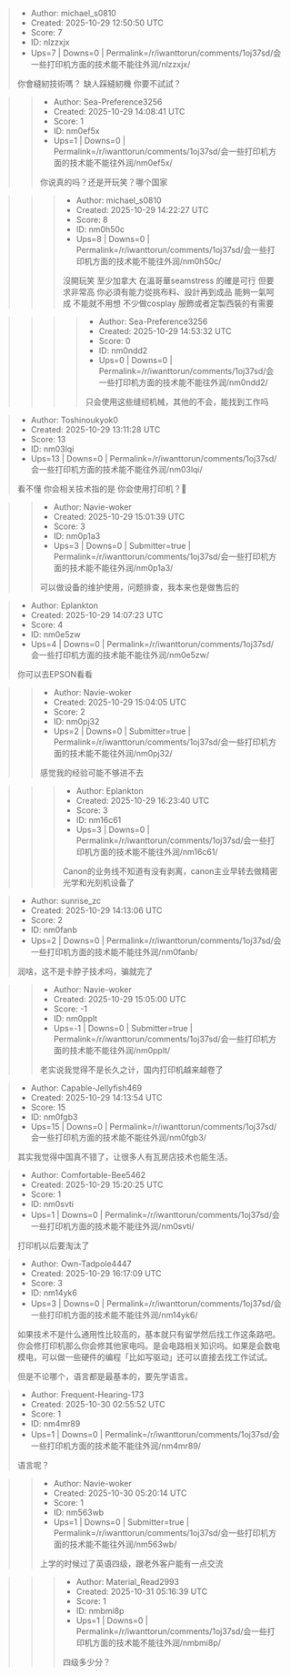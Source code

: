 > - Author: michael_s0810
> - Created: 2025-10-29 12:50:50 UTC
> - Score: 7
> - ID: nlzzxjx
> - Ups=7 | Downs=0 | Permalink=/r/iwanttorun/comments/1oj37sd/会一些打印机方面的技术能不能往外润/nlzzxjx/
>
> 你會縫紉技術嗎？ 缺人踩縫紉機 你要不試試？

>> - Author: Sea-Preference3256
>> - Created: 2025-10-29 14:08:41 UTC
>> - Score: 1
>> - ID: nm0ef5x
>> - Ups=1 | Downs=0 | Permalink=/r/iwanttorun/comments/1oj37sd/会一些打印机方面的技术能不能往外润/nm0ef5x/
>>
>> 你说真的吗？还是开玩笑？哪个国家

>>> - Author: michael_s0810
>>> - Created: 2025-10-29 14:22:27 UTC
>>> - Score: 8
>>> - ID: nm0h50c
>>> - Ups=8 | Downs=0 | Permalink=/r/iwanttorun/comments/1oj37sd/会一些打印机方面的技术能不能往外润/nm0h50c/
>>>
>>> 沒開玩笑 至少加拿大 在溫哥華seamstress 的確是可行 但要求非常高 你必須有能力從挑布料、設計再到成品 能夠一氣呵成 不能就不用想 不少做cosplay 服飾或者定製西裝的有需要

>>>> - Author: Sea-Preference3256
>>>> - Created: 2025-10-29 14:53:32 UTC
>>>> - Score: 0
>>>> - ID: nm0ndd2
>>>> - Ups=0 | Downs=0 | Permalink=/r/iwanttorun/comments/1oj37sd/会一些打印机方面的技术能不能往外润/nm0ndd2/
>>>>
>>>> 只会使用这些缝纫机械，其他的不会，能找到工作吗

> - Author: Toshinoukyok0
> - Created: 2025-10-29 13:11:28 UTC
> - Score: 13
> - ID: nm03lqi
> - Ups=13 | Downs=0 | Permalink=/r/iwanttorun/comments/1oj37sd/会一些打印机方面的技术能不能往外润/nm03lqi/
>
> 看不懂 你会相关技术指的是 你会使用打印机？🤔

>> - Author: Navie-woker
>> - Created: 2025-10-29 15:01:39 UTC
>> - Score: 3
>> - ID: nm0p1a3
>> - Ups=3 | Downs=0 | Submitter=true | Permalink=/r/iwanttorun/comments/1oj37sd/会一些打印机方面的技术能不能往外润/nm0p1a3/
>>
>> 可以做设备的维护使用，问题排查，我本来也是做售后的

> - Author: Eplankton
> - Created: 2025-10-29 14:07:23 UTC
> - Score: 4
> - ID: nm0e5zw
> - Ups=4 | Downs=0 | Permalink=/r/iwanttorun/comments/1oj37sd/会一些打印机方面的技术能不能往外润/nm0e5zw/
>
> 你可以去EPSON看看

>> - Author: Navie-woker
>> - Created: 2025-10-29 15:04:05 UTC
>> - Score: 2
>> - ID: nm0pj32
>> - Ups=2 | Downs=0 | Submitter=true | Permalink=/r/iwanttorun/comments/1oj37sd/会一些打印机方面的技术能不能往外润/nm0pj32/
>>
>> 感觉我的经验可能不够进不去

>>> - Author: Eplankton
>>> - Created: 2025-10-29 16:23:40 UTC
>>> - Score: 3
>>> - ID: nm16c61
>>> - Ups=3 | Downs=0 | Permalink=/r/iwanttorun/comments/1oj37sd/会一些打印机方面的技术能不能往外润/nm16c61/
>>>
>>> Canon的业务线不知道有没有剥离，canon主业早转去做精密光学和光刻机设备了

> - Author: sunrise_zc
> - Created: 2025-10-29 14:13:06 UTC
> - Score: 2
> - ID: nm0fanb
> - Ups=2 | Downs=0 | Permalink=/r/iwanttorun/comments/1oj37sd/会一些打印机方面的技术能不能往外润/nm0fanb/
>
> 润啥，这不是卡脖子技术吗，骗就完了

>> - Author: Navie-woker
>> - Created: 2025-10-29 15:05:00 UTC
>> - Score: -1
>> - ID: nm0pplt
>> - Ups=-1 | Downs=0 | Submitter=true | Permalink=/r/iwanttorun/comments/1oj37sd/会一些打印机方面的技术能不能往外润/nm0pplt/
>>
>> 老实说我觉得不是长久之计，国内打印机越来越卷了

> - Author: Capable-Jellyfish469
> - Created: 2025-10-29 14:13:54 UTC
> - Score: 15
> - ID: nm0fgb3
> - Ups=15 | Downs=0 | Permalink=/r/iwanttorun/comments/1oj37sd/会一些打印机方面的技术能不能往外润/nm0fgb3/
>
> 其实我觉得中国真不错了，让很多人有瓦房店技术也能生活。

> - Author: Comfortable-Bee5462
> - Created: 2025-10-29 15:20:25 UTC
> - Score: 1
> - ID: nm0svti
> - Ups=1 | Downs=0 | Permalink=/r/iwanttorun/comments/1oj37sd/会一些打印机方面的技术能不能往外润/nm0svti/
>
> 打印机以后要淘汰了

> - Author: Own-Tadpole4447
> - Created: 2025-10-29 16:17:09 UTC
> - Score: 3
> - ID: nm14yk6
> - Ups=3 | Downs=0 | Permalink=/r/iwanttorun/comments/1oj37sd/会一些打印机方面的技术能不能往外润/nm14yk6/
>
> 如果技术不是什么通用性比较高的，基本就只有留学然后找工作这条路吧。你会修打印机那么你会修其他家电吗。是会电路相关知识吗。如果是会数电模电，可以做一些硬件的编程「比如写驱动」还可以直接去找工作试试。
> 
> 但是不论哪个，语言都是最基本的，要先学语言。

> - Author: Frequent-Hearing-173
> - Created: 2025-10-30 02:55:52 UTC
> - Score: 1
> - ID: nm4mr89
> - Ups=1 | Downs=0 | Permalink=/r/iwanttorun/comments/1oj37sd/会一些打印机方面的技术能不能往外润/nm4mr89/
>
> 语言呢？

>> - Author: Navie-woker
>> - Created: 2025-10-30 05:20:14 UTC
>> - Score: 1
>> - ID: nm563wb
>> - Ups=1 | Downs=0 | Submitter=true | Permalink=/r/iwanttorun/comments/1oj37sd/会一些打印机方面的技术能不能往外润/nm563wb/
>>
>> 上学的时候过了英语四级，跟老外客户能有一点交流

>>> - Author: Material_Read2993
>>> - Created: 2025-10-31 05:16:39 UTC
>>> - Score: 1
>>> - ID: nmbmi8p
>>> - Ups=1 | Downs=0 | Permalink=/r/iwanttorun/comments/1oj37sd/会一些打印机方面的技术能不能往外润/nmbmi8p/
>>>
>>> 四级多少分？
